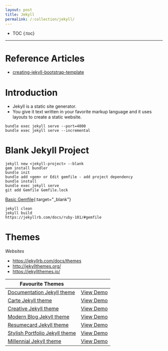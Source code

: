 ```yaml
---
layout: post
title: Jekyll
permalink: /:collection/jekyll/
---
```


- TOC
{:toc}

---

# Reference Articles
- [creating-jekyll-bootstrap-template](https://www.danielsieger.com/blog/2019/01/12/creating-jekyll-bootstrap-template.html)

# Introduction
- Jekyll is a static site generator.
- You give it text written in your favorite markup language and it uses layouts to create a static website.

```
bundle exec jekyll serve --port=4000
bundle exec jekyll serve --incremental
```

# Blank Jekyll Project

```
jekyll new <jekyll-project> --blank
gem install bundler
bundle init
bundle add <gem> or Edit gemfile - add project dependency
bundle install
bundle exec jekyll serve
git add Gemfile Gemfile.lock
```
[Basic Gemfile](https://jekyllrb.com/docs/ruby-101/#gemfile){:target="_blank"}
```
jekyll clean
jekyll build
https://jekyllrb.com/docs/ruby-101/#gemfile
```

# Themes

*Websites*
- https://jekyllrb.com/docs/themes
- http://jekyllthemes.org/
- https://jekyllthemes.io/

|Favourite Themes||
|---|---|
|[Documentation Jekyll theme](https://jekyllthemes.io/theme/documentation)|[View Demo](https://idratherbewriting.com/documentation-theme-jekyll/)|
|[Carte Jekyll theme](https://jekyllthemes.io/theme/carte)|[View Demo](http://wiredcraft.github.io/carte/)|
|[Creative Jekyll theme](https://jekyllthemes.io/theme/creative-theme-jekyll)|[View Demo](https://volny.github.io/creative-theme-jekyll/)|
|[Modern Blog Jekyll theme](https://jekyllthemes.io/theme/jekyll-modern-blog)|[View Demo](https://inded.xyz/Jekyll_modern-blog/)|
|[Resumecard Jekyll theme](https://jekyllthemes.io/theme/resumecard)|[View Demo](https://ddbullfrog.github.io/resumecard/)|
|[Stylish Portfolio Jekyll theme](https://jekyllthemes.io/theme/stylish-portfolio-jekyll)|[View Demo](https://volny.github.io/stylish-portfolio-jekyll/)|
|[Millennial Jekyll theme](https://jekyllthemes.io/theme/millennial)|[View Demo](https://lenpaul.github.io/Millennial/)|
